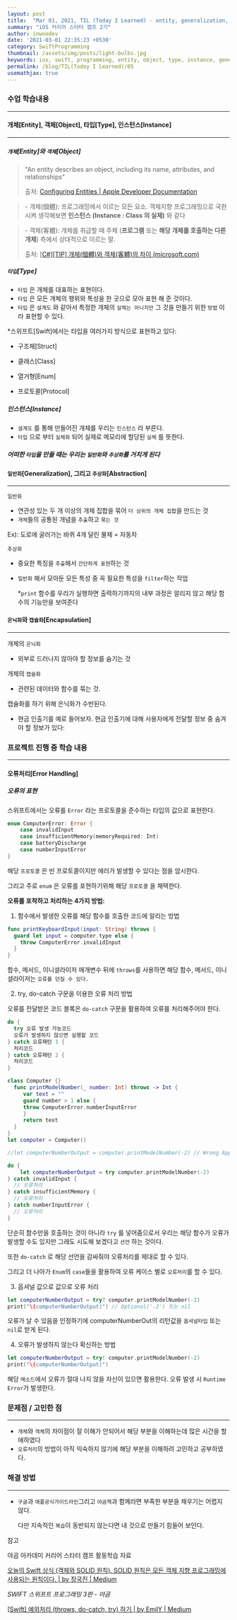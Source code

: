```yaml
---
layout: post
title:  "Mar 01, 2021, TIL (Today I Learned) - entity, generalization, abstraction, encapsulation, error handling"
summary: "iOS 커리어 스타터 캠프 2기"
author: inwoodev
date: '2021-03-01 22:35:23 +0530'
category: SwiftProgramming
thumbnail: /assets/img/posts/light-bulbs.jpg
keywords: ios, swift, programming, entity, object, type, instance, generalization, abstraction, error handling, startercamp, day5
permalink: /blog/TIL(Today I Learned)/05
usemathjax: true
---
```


### 수업 학습내용

---



#### 개체[Entity],  객체[Object], 타입[Type], 인스턴스[Instance]

---

##### `개체`[Entity]와 `객체`[Object]

> "An entity describes an object, including its name, attributes, and relationships"
>
> 출처: [Configuring Entities | Apple Developer Documentation](https://developer.apple.com/documentation/coredata/modeling_data/configuring_entities)



> \- 개체(個體): 프로그래밍에서 이르는 모든 요소. 객체지향 프로그래밍으로 국한시켜 생각해보면
>           **인스턴스 (Instance : Class 의 실체)** 와 같다

> \- 객체(客體): 개체를 취급할 때 주체 (**프로그램** 또는 **해당 개체를 호출하는 다른 개체**)
>           측에서 상대적으로 이르는 말.
>
> 출처: [[C#\][TIP] 개체(個體)와 객체(客體)의 차이 (microsoft.com)](https://social.msdn.microsoft.com/Forums/ko-KR/c095ed0e-0f92-4c1b-8251-5950b4a1ca14/ctip-?forum=visualcsharpkohttps://cerulean85.tistory.com/149)



##### `타입`[Type]

- `타입` 은 개체를 대표하는 표현이다.
- `타입` 은 모든 개체의 행위와 특성을 한 곳으로 모아 표현 해 준 것이다.
- `타입` 은 `설계도` 와 같아서 특정한 개체의 `실체는 아니지만` 그 것을 만들기 위한 `방법` 이라 표현할 수 있다.

*스위프트[Swift]에서는 타입을 여러가지 방식으로 표현하고 있다:

- 구조체[Struct]

- 클래스[Class]

- 열거형[Enum]

- 프로토콜[Protocol]

  

##### 인스턴스[Instance]

- `설계도` 를 통해 만들어진 개체를 우리는 `인스턴스` 라 부른다.
- `타입` 으로 부터 `실체화` 되어 실제로 메모리에 할당된 `실체` 를 뜻한다.



##### *어떠한 `타입`을 만들 때는 우리는 `일반화`와 `추상화`를 거치게 된다*



#### `일반화`[Generalization], 그리고 `추상화`[Abstraction]

---

`일반화`

- 연관성 있는 두 개 이상의 개체 집합을 묶어 `더 상위의 개체 집합`을 만드는 것 
- `개체`들의 공통된 개념을 `추출`하고 `묶는 것`

Ex): 도로에 굴러가는 바퀴 4개 달린 물체 = 자동차



`추상화`

- 중요한 특징을 `추출`해서 `간단하게 표현`하는 것

- `일반화` 해서 모아둔 모든 특성 중 꼭 필요한 특성을 `filter`하는 작업

  *`print` 함수를 우리가 실행하면 출력하기까지의 내부 과정은 알리지 않고 해당 함수의 기능만을 보여준다



#### `은닉화`와 `캡슐화`[Encapsulation]

---

개체의 `은닉화`

- 외부로 드러나지 않아야 할 정보를 숨기는 것

개체의 `캡슐화`

- 관련된 데이터와 함수를 묶는 것.

캡슐화를 하기 위해 은닉화가 수반된다.

- 현금 인출기를 예로 들어보자. 현금 인출기에 대해 사용자에게 전달할 정보 중 숨겨야 할 정보가 있다:

### 프로젝트 진행 중 학습 내용

---



#### 오류처리[Error Handling]

##### 오류의 표현

스위프트에서는 오류를 `Error` 라는 프로토콜을 준수하는 타입의 값으로 표현한다.

```swift
enum ComputerError: Error {
    case invalidInput
    case insufficientMemory(memoryRequired: Int)
    case batteryDischarge
  	case numberInputError
}
```

해당 `프로토콜` 은 빈 프로토콜이지만 에러가 발생할 수 있다는 점을 암시한다.

그리고 주로 `enum`  은 오류를 포현하기위해 해당 `프로토콜` 을 채택한다.



**오류를 포착하고 처리하는 4가지 방법:**



1. 함수에서 발생한 오류를 해당 함수를 호출한 코드에 알리는 방법

```swift
func printKeyboardInput(input: String) throws {
  guard let input = computer.type else {
    throw ComputerError.invalidInput
  }
}
```

함수, 메서드, 이니셜라이저 매개변수 뒤에 `throws`를 사용하면 해당 함수, 메서드, 이니셜라이저는 `오류를 던질 수 있다.`



2. try, do-catch 구문을 이용한 오류 처리 방법

오류를 전달받은 코드 블록은 `do-catch` 구문을 활용하여 오류를 처리해주어야 한다.

```swift
do {
  try 오류 발생 가능코드
  오류가 발생하지 않으면 실행할 코드
} catch 오류패턴 1 {
  처리코드
} catch 오류패턴 2 {
  처리코드
}
```







```swift
class Computer {}
  func printModelNumber(_ number: Int) throws -> Int {    
     var text = ""
     guard number > 1 else {
     throw ComputerError.numberInputError               
     }
     return text
  }
}
let computer = Computer()

//let computerNumberOutput = computer.printModelNumber(-2) // Wrong Approach

do {	
	let computerNumberOutput = try computer.printModelNumber(-2)
} catch invalidInput {
  // 오류처리
} catch insufficientMemory {
  // 오류처리
} catch numberInputError {
  // 오류처리
}
```

단순히 함수만을 호출하는 것이 아니라 `try` 를 넣어줌으로서 우리는 해당 함수가 오류가 발생할 수도 있지만 그래도 시도해 보겠다고 `선언` 하는 것이다.

또한 `do-catch` 로 해당 선언을 감싸줘야 오류처리를 제대로 할 수 있다.

그리고 더 나아가 `Enum`의 `case`들을 활용하여 오류 케이스 별로 `오류처리`를 할 수 있다.



3. 옵셔널 값으로 값으로 오류 처리

```swift
let computerNumberOutput = try? computer.printModelNumber(-2)
print("\(computerNumberOutput)") // Optional('-2') 또는 nil
```

오류가 날 수 있음을 인정하기에 computerNumberOut의 리턴값을 `옵셔널타입` 또는 `nil`로 받게 된다.



4. 오류가 발생하지 않는다 확신하는 방법

```swift
let computerNumberOutput = try! computer.printModelNumber(-2)
print("\(computerNumberOutput)")
```

해당 `메소드`에서 오류가 절대 나지 않을 자신이 있으면 활용한다. 오류 발생 시 `Runtime Error`가 발생한다.

### 문제점 / 고민한 점

---

- `개체`와 `객체`의 차이점이 잘 이해가 안되어서 해당 부분을 이해하는데 많은 시간을 할애하였다
- `오류처리`의 방법이 아직 익숙하지 않기에 해당 부분을 이해하려 고민하고 공부하였다.

### 해결 방법

---

- `구글`과 `애플공식가이드라인`그리고 `야곰책`과 함께라면 부족한 부분을 채우기는 어렵지 않다.

  다만 지속적인 `복습`이 동반되지 않는다면 내 것으로 만들기 힘들어 보인다. 



참고

야곰 아카데미 커리어 스타터 캠프 활동학습 자료

[오늘의 Swift 상식 (객체와 SOLID 원칙). SOLID 원칙은 모든 객체 지향 프로그래밍에 사용되는 원칙이다. | by 장국진 | Medium](https://medium.com/@jgj455/오늘의-swift-상식-객체와-solid-원칙-270415c64b64)

*SWIFT 스위프트 프로그래밍 3판 - 야곰*

[[Swift\] 예외처리 (throws, do-catch, try) 하기 | by EmilY | Medium](https://twih1203.medium.com/swift-예외처리-throws-do-catch-try-하기-c0f320e61f62)